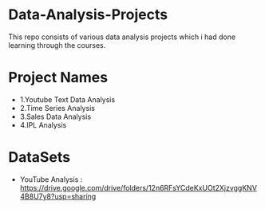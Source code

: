 # Data-Analysis-Projects
This repo consists of various data analysis projects which i had done learning through the courses.

# Project Names
* 1.Youtube Text Data Analysis
* 2.Time Series Analysis
* 3.Sales Data Analysis
* 4.IPL Analysis

# DataSets
* YouTube Analysis : https://drive.google.com/drive/folders/12n6RFsYCdeKxUOt2XjzvggKNV4B8U7y8?usp=sharing

